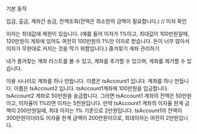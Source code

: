  기본 동작
 
  입금, 출금, 계좌간 송금, 잔액조회(잔액은 최소한의 금액이 필요합니다.)
// 이자 확인
 
  이자는 최대값에 제한이 있습니다. (예를 들어 이자가 1%이고, 최대값이 100만원일때, 120만원이 게좌에 있어도 여전히 100만원의 1%만 이자로 받습니다. 돈이 너무 많아서 이자가 무한대로 커지는 것을 막기 위함입니다.)
 즐겨찾기 계좌 관리하기

내가 즐겨찾는 계좌 리스트를 볼 수 있고, 계좌를 추가할 수 있으며, 게좌를 제거할 수 있습니다.

이용 시나리오
계좌를 하나 만듭니다. 이름은 tsAccount1 입니다.
계좌를 하나 만듭니다. 이름은 tsAccount2 입니다.
tsAccount1계좌에 100만원을 입금합니다. tsAccount2 계좌로 50만원을 송금합니다.
그러면 tsAccount1 계좌의 잔액은 50만원이고, 이자율이 1%라면 이자는 5천원입니다.
만약 tsAccount1 계좌의 이자율 한계 금액이 200만원일때, 최대 이자는 1% 기준으로 2만원입니다. tsAccount1의 잔액이 300만원이더라도 이자율 한계 금액이 200만원이므로, 최대이자는 여전히 2만원입니다.